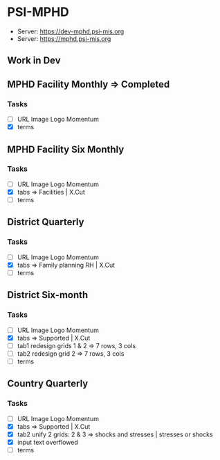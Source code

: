 # PSI-MPHD
* Server: https://dev-mphd.psi-mis.org
* Server: https://mphd.psi-mis.org

## Work in Dev

## MPHD Facility Monthly => Completed

### Tasks

- [ ] URL Image Logo Momentum
- [x] terms

## MPHD Facility Six Monthly

### Tasks

- [ ] URL Image Logo Momentum
- [x] tabs => Facilities | X.Cut
- [ ] terms

## District Quarterly

### Tasks

- [ ] URL Image Logo Momentum
- [x] tabs => Family planning RH | X.Cut
- [ ] terms

## District Six-month

### Tasks

- [ ] URL Image Logo Momentum
- [x] tabs => Supported | X.Cut
- [ ] tab1 redesign grids 1 & 2 => 7 rows, 3 cols
- [ ] tab2 redesign grid 2 => 7 rows, 3 cols
- [ ] terms

## Country Quarterly

### Tasks

- [ ] URL Image Logo Momentum
- [x] tabs => Supported | X.Cut
- [x] tab2 unify 2 grids: 2 & 3 => shocks and stresses | stresses or shocks
- [x] input text overflowed
- [ ] terms
